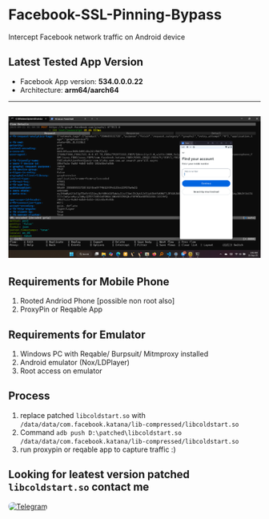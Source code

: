 # Facebook-SSL-Pinning-Bypass
Intercept Facebook network traffic on Android device

## Latest Tested App Version
- Facebook App version: **534.0.0.0.22**
- Architecture: **arm64/aarch64**
---
![headers](https://raw.githubusercontent.com/SHAJON-404/Facebook-SSL-Pinning-Bypass/refs/heads/main/IMAGE/v531.jpg)
---

## Requirements for Mobile Phone
 1. Rooted Andriod Phone [possible non root also]
 2. ProxyPin or Reqable App

## Requirements for Emulator
1. Windows PC with Reqable/ Burpsuit/ Mitmproxy installed  
2. Android emulator (Nox/LDPlayer)  
3. Root access on emulator  

## Process
 1. replace patched `libcoldstart.so` with `/data/data/com.facebook.katana/lib-compressed/libcoldstart.so`
 2. Command  ```adb push D:\patched\libcoldstart.so /data/data/com.facebook.katana/lib-compressed/libcoldstart.so```
 3. run proxypin or reqable app to capture traffic :)

## Looking for leatest version patched `libcoldstart.so` contact me
<p align="left">
  <a href="https://t.me/DarknessKing999" target="_blank">
    <img src="https://img.shields.io/badge/💬_Chat_on_Telegram-2CA5E0?style=for-the-badge&logo=telegram&logoColor=white&labelColor=121212&color=26A5E4&logoWidth=20" alt="Telegram" style="border-radius: 8px;"/>
  </a>
</p>
